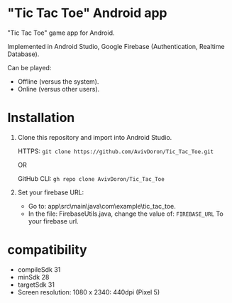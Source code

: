 # "Tic Tac Toe" Android app
"Tic Tac Toe" game app for Android.

Implemented in Android Studio, Google Firebase (Authentication, Realtime Database).

Can be played:
* Offline (versus the system).
* Online (versus other users).

# Installation
1. Clone this repository and import into Android Studio.

   HTTPS: `git clone https://github.com/AvivDoron/Tic_Tac_Toe.git`

   OR

   GitHub CLI: `gh repo clone AvivDoron/Tic_Tac_Toe`

2. Set your firebase URL:
   - Go to: app\src\main\java\com\example\tic_tac_toe.
   - In the file: FirebaseUtils.java, change the value of: `FIREBASE_URL` To your firebase url.

# compatibility
- compileSdk 31
- minSdk 28
- targetSdk 31
- Screen resolution: 1080 x 2340: 440dpi (Pixel 5)

